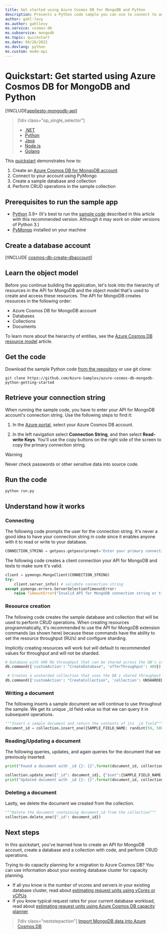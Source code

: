 ```yaml
---
title: Get started using Azure Cosmos DB for MongoDB and Python
description: Presents a Python code sample you can use to connect to and query using Azure Cosmos DB's API for MongoDB.
author: gahl-levy
ms.author: gahllevy
ms.service: cosmos-db
ms.subservice: mongodb
ms.topic: quickstart
ms.date: 04/26/2022
ms.devlang: python
ms.custom: mode-api
---
```


# Quickstart: Get started using Azure Cosmos DB for MongoDB and Python
[!INCLUDE[appliesto-mongodb-api](../includes/appliesto-mongodb-api.md)]

> [!div class="op_single_selector"]
> * [.NET](create-mongodb-dotnet.md)
> * [Python](create-mongodb-python.md)
> * [Java](create-mongodb-java.md)
> * [Node.js](create-mongodb-nodejs.md)
> * [Golang](create-mongodb-go.md)
>  

This [quickstart](https://github.com/Azure-Samples/azure-cosmos-db-mongodb-python-getting-started) demonstrates how to:
1. Create an [Azure Cosmos DB for MongoDB account](mongodb-introduction.md) 
2. Connect to your account using PyMongo
3. Create a sample database and collection
4. Perform CRUD operations in the sample collection

## Prerequisites to run the sample app

* [Python](https://www.python.org/downloads/) 3.9+ (It's best to run the [sample code](https://github.com/Azure-Samples/azure-cosmos-db-mongodb-python-getting-started) described in this article with this recommended version. Although it may work on older versions of Python 3.)
* [PyMongo](https://pypi.org/project/pymongo/) installed on your machine

<a id="create-account"></a>
## Create a database account

[!INCLUDE [cosmos-db-create-dbaccount](../includes/cosmos-db-create-dbaccount-mongodb.md)]

## Learn the object model

Before you continue building the application, let's look into the hierarchy of resources in the API for MongoDB and the object model that's used to create and access these resources. The API for MongoDB creates resources in the following order:

* Azure Cosmos DB for MongoDB account
* Databases 
* Collections 
* Documents

To learn more about the hierarchy of entities, see the [Azure Cosmos DB resource model](../account-databases-containers-items.md) article.

## Get the code

Download the sample Python code [from the repository](https://github.com/Azure-Samples/azure-cosmos-db-mongodb-python-getting-started) or use git clone:

```shell
git clone https://github.com/Azure-Samples/azure-cosmos-db-mongodb-python-getting-started
```

## Retrieve your connection string

When running the sample code, you have to enter your API for MongoDB account's connection string. Use the following steps to find it:

1. In the [Azure portal](https://portal.azure.com/), select your Azure Cosmos DB account.

2. In the left navigation select **Connection String**, and then select **Read-write Keys**. You'll use the copy buttons on the right side of the screen to copy the primary connection string.

> [!WARNING]
> Never check passwords or other sensitive data into source code.


## Run the code

```shell
python run.py
```

## Understand how it works

### Connecting

The following code prompts the user for the connection string. It's never a good idea to have your connection string in code since it enables anyone with it to read or write to your database.

```python
CONNECTION_STRING = getpass.getpass(prompt='Enter your primary connection string: ') # Prompts user for connection string
```

The following code creates a client connection your API for MongoDB and tests to make sure it's valid.

```python
client = pymongo.MongoClient(CONNECTION_STRING)
try:
    client.server_info() # validate connection string
except pymongo.errors.ServerSelectionTimeoutError:
    raise TimeoutError("Invalid API for MongoDB connection string or timed out when attempting to connect")
```

### Resource creation
The following code creates the sample database and collection that will be used to perform CRUD operations. When creating resources programmatically, it's recommended to use the API for MongoDB extension commands (as shown here) because these commands have the ability to set the resource throughput (RU/s) and configure sharding. 

Implicitly creating resources will work but will default to recommended values for throughput and will not be sharded.

```python
# Database with 400 RU throughput that can be shared across the DB's collections
db.command({'customAction': "CreateDatabase", 'offerThroughput': 400})
```

```python
 # Creates a unsharded collection that uses the DB s shared throughput
db.command({'customAction': "CreateCollection", 'collection': UNSHARDED_COLLECTION_NAME})
```

### Writing a document
The following inserts a sample document we will continue to use throughout the sample. We get its unique _id field value so that we can query it in subsequent operations.

```python
"""Insert a sample document and return the contents of its _id field"""
document_id = collection.insert_one({SAMPLE_FIELD_NAME: randint(50, 500)}).inserted_id
```

### Reading/Updating a document
The following queries, updates, and again queries for the document that we previously inserted.

```python
print("Found a document with _id {}: {}".format(document_id, collection.find_one({"_id": document_id})))

collection.update_one({"_id": document_id}, {"$set":{SAMPLE_FIELD_NAME: "Updated!"}})
print("Updated document with _id {}: {}".format(document_id, collection.find_one({"_id": document_id})))
```

### Deleting a document
Lastly, we delete the document we created from the collection.
```python
"""Delete the document containing document_id from the collection"""
collection.delete_one({"_id": document_id})
```

## Next steps
In this quickstart, you've learned how to create an API for MongoDB account, create a database and a collection with code, and perform CRUD operations. 

Trying to do capacity planning for a migration to Azure Cosmos DB? You can use information about your existing database cluster for capacity planning.
* If all you know is the number of vcores and servers in your existing database cluster, read about [estimating request units using vCores or vCPUs](../convert-vcore-to-request-unit.md) 
* If you know typical request rates for your current database workload, read about [estimating request units using Azure Cosmos DB capacity planner](estimate-ru-capacity-planner.md)

> [!div class="nextstepaction"]
> [Import MongoDB data into Azure Cosmos DB](../../dms/tutorial-mongodb-cosmos-db.md?toc=%2fazure%2fcosmos-db%2ftoc.json%253ftoc%253d%2fazure%2fcosmos-db%2ftoc.json)
